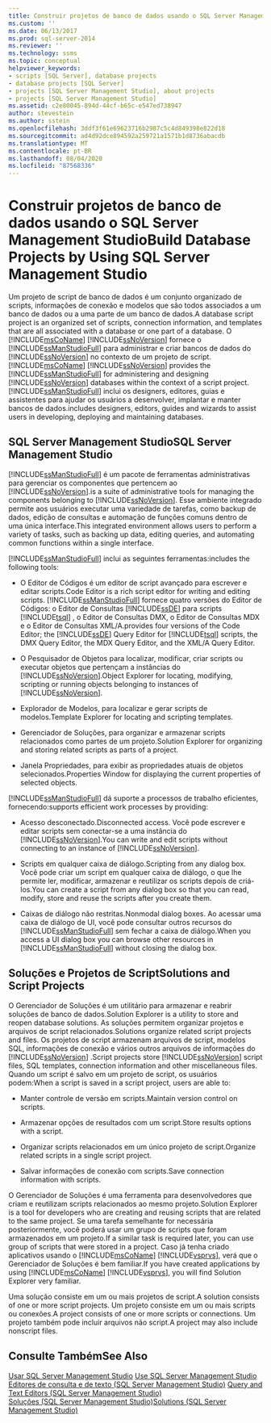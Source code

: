 ```yaml
---
title: Construir projetos de banco de dados usando o SQL Server Management Studio | Microsoft Docs
ms.custom: ''
ms.date: 06/13/2017
ms.prod: sql-server-2014
ms.reviewer: ''
ms.technology: ssms
ms.topic: conceptual
helpviewer_keywords:
- scripts [SQL Server], database projects
- database projects [SQL Server]
- projects [SQL Server Management Studio], about projects
- projects [SQL Server Management Studio]
ms.assetid: c2e80045-894d-44cf-b65c-e547ed738947
author: stevestein
ms.author: sstein
ms.openlocfilehash: 3ddf3f61e69623716b2987c5c4d849398e822d18
ms.sourcegitcommit: ad4d92dce894592a259721a1571b1d8736abacdb
ms.translationtype: MT
ms.contentlocale: pt-BR
ms.lasthandoff: 08/04/2020
ms.locfileid: "87568336"
---
```

# <a name="build-database-projects-by-using-sql-server-management-studio"></a><span data-ttu-id="620d0-102">Construir projetos de banco de dados usando o SQL Server Management Studio</span><span class="sxs-lookup"><span data-stu-id="620d0-102">Build Database Projects by Using SQL Server Management Studio</span></span>
  <span data-ttu-id="620d0-103">Um projeto de script de banco de dados é um conjunto organizado de scripts, informações de conexão e modelos que são todos associados a um banco de dados ou a uma parte de um banco de dados.</span><span class="sxs-lookup"><span data-stu-id="620d0-103">A database script project is an organized set of scripts, connection information, and templates that are all associated with a database or one part of a database.</span></span> <span data-ttu-id="620d0-104">O [!INCLUDE[msCoName](../includes/msconame-md.md)] [!INCLUDE[ssNoVersion](../includes/ssnoversion-md.md)] fornece o [!INCLUDE[ssManStudioFull](../includes/ssmanstudiofull-md.md)] para administrar e criar bancos de dados do [!INCLUDE[ssNoVersion](../includes/ssnoversion-md.md)] no contexto de um projeto de script.</span><span class="sxs-lookup"><span data-stu-id="620d0-104">[!INCLUDE[msCoName](../includes/msconame-md.md)] [!INCLUDE[ssNoVersion](../includes/ssnoversion-md.md)] provides the [!INCLUDE[ssManStudioFull](../includes/ssmanstudiofull-md.md)] for administering and designing [!INCLUDE[ssNoVersion](../includes/ssnoversion-md.md)] databases within the context of a script project.</span></span> [!INCLUDE[ssManStudioFull](../includes/ssmanstudiofull-md.md)] <span data-ttu-id="620d0-105">inclui os designers, editores, guias e assistentes para ajudar os usuários a desenvolver, implantar e manter bancos de dados.</span><span class="sxs-lookup"><span data-stu-id="620d0-105">includes designers, editors, guides and wizards to assist users in developing, deploying and maintaining databases.</span></span>  
  
## <a name="sql-server-management-studio"></a><span data-ttu-id="620d0-106">SQL Server Management Studio</span><span class="sxs-lookup"><span data-stu-id="620d0-106">SQL Server Management Studio</span></span>  
 [!INCLUDE[ssManStudioFull](../includes/ssmanstudiofull-md.md)] <span data-ttu-id="620d0-107">é um pacote de ferramentas administrativas para gerenciar os componentes que pertencem ao [!INCLUDE[ssNoVersion](../includes/ssnoversion-md.md)].</span><span class="sxs-lookup"><span data-stu-id="620d0-107">is a suite of administrative tools for managing the components belonging to [!INCLUDE[ssNoVersion](../includes/ssnoversion-md.md)].</span></span> <span data-ttu-id="620d0-108">Esse ambiente integrado permite aos usuários executar uma variedade de tarefas, como backup de dados, edição de consultas e automação de funções comuns dentro de uma única interface.</span><span class="sxs-lookup"><span data-stu-id="620d0-108">This integrated environment allows users to perform a variety of tasks, such as backing up data, editing queries, and automating common functions within a single interface.</span></span>  
  
 [!INCLUDE[ssManStudioFull](../includes/ssmanstudiofull-md.md)] <span data-ttu-id="620d0-109">inclui as seguintes ferramentas:</span><span class="sxs-lookup"><span data-stu-id="620d0-109">includes the following tools:</span></span>  
  
-   <span data-ttu-id="620d0-110">O Editor de Códigos é um editor de script avançado para escrever e editar scripts.</span><span class="sxs-lookup"><span data-stu-id="620d0-110">Code Editor is a rich script editor for writing and editing scripts.</span></span> [!INCLUDE[ssManStudioFull](../includes/ssmanstudiofull-md.md)] <span data-ttu-id="620d0-111">fornece quatro versões do Editor de Códigos: o Editor de Consultas [!INCLUDE[ssDE](../includes/ssde-md.md)] para scripts [!INCLUDE[tsql](../includes/tsql-md.md)] , o Editor de Consultas DMX, o Editor de Consultas MDX e o Editor de Consultas XML/A.</span><span class="sxs-lookup"><span data-stu-id="620d0-111">provides four versions of the Code Editor; the [!INCLUDE[ssDE](../includes/ssde-md.md)] Query Editor for [!INCLUDE[tsql](../includes/tsql-md.md)] scripts, the DMX Query Editor, the MDX Query Editor, and the XML/A Query Editor.</span></span>  
  
-   <span data-ttu-id="620d0-112">O Pesquisador de Objetos para localizar, modificar, criar scripts ou executar objetos que pertençam a instâncias do [!INCLUDE[ssNoVersion](../includes/ssnoversion-md.md)].</span><span class="sxs-lookup"><span data-stu-id="620d0-112">Object Explorer for locating, modifying, scripting or running objects belonging to instances of [!INCLUDE[ssNoVersion](../includes/ssnoversion-md.md)].</span></span>  
  
-   <span data-ttu-id="620d0-113">Explorador de Modelos, para localizar e gerar scripts de modelos.</span><span class="sxs-lookup"><span data-stu-id="620d0-113">Template Explorer for locating and scripting templates.</span></span>  
  
-   <span data-ttu-id="620d0-114">Gerenciador de Soluções, para organizar e armazenar scripts relacionados como partes de um projeto.</span><span class="sxs-lookup"><span data-stu-id="620d0-114">Solution Explorer for organizing and storing related scripts as parts of a project.</span></span>  
  
-   <span data-ttu-id="620d0-115">Janela Propriedades, para exibir as propriedades atuais de objetos selecionados.</span><span class="sxs-lookup"><span data-stu-id="620d0-115">Properties Window for displaying the current properties of selected objects.</span></span>  
  
 [!INCLUDE[ssManStudioFull](../includes/ssmanstudiofull-md.md)] <span data-ttu-id="620d0-116">dá suporte a processos de trabalho eficientes, fornecendo:</span><span class="sxs-lookup"><span data-stu-id="620d0-116">supports efficient work processes by providing:</span></span>  
  
-   <span data-ttu-id="620d0-117">Acesso desconectado.</span><span class="sxs-lookup"><span data-stu-id="620d0-117">Disconnected access.</span></span> <span data-ttu-id="620d0-118">Você pode escrever e editar scripts sem conectar-se a uma instância do [!INCLUDE[ssNoVersion](../includes/ssnoversion-md.md)].</span><span class="sxs-lookup"><span data-stu-id="620d0-118">You can write and edit scripts without connecting to an instance of [!INCLUDE[ssNoVersion](../includes/ssnoversion-md.md)].</span></span>  
  
-   <span data-ttu-id="620d0-119">Scripts em qualquer caixa de diálogo.</span><span class="sxs-lookup"><span data-stu-id="620d0-119">Scripting from any dialog box.</span></span> <span data-ttu-id="620d0-120">Você pode criar um script em qualquer caixa de diálogo, o que lhe permite ler, modificar, armazenar e reutilizar os scripts depois de criá-los.</span><span class="sxs-lookup"><span data-stu-id="620d0-120">You can create a script from any dialog box so that you can read, modify, store and reuse the scripts after you create them.</span></span>  
  
-   <span data-ttu-id="620d0-121">Caixas de diálogo não restritas.</span><span class="sxs-lookup"><span data-stu-id="620d0-121">Nonmodal dialog boxes.</span></span> <span data-ttu-id="620d0-122">Ao acessar uma caixa de diálogo de UI, você pode consultar outros recursos do [!INCLUDE[ssManStudioFull](../includes/ssmanstudiofull-md.md)] sem fechar a caixa de diálogo.</span><span class="sxs-lookup"><span data-stu-id="620d0-122">When you access a UI dialog box you can browse other resources in [!INCLUDE[ssManStudioFull](../includes/ssmanstudiofull-md.md)] without closing the dialog box.</span></span>  
  
## <a name="solutions-and-script-projects"></a><span data-ttu-id="620d0-123">Soluções e Projetos de Script</span><span class="sxs-lookup"><span data-stu-id="620d0-123">Solutions and Script Projects</span></span>  
 <span data-ttu-id="620d0-124">O Gerenciador de Soluções é um utilitário para armazenar e reabrir soluções de banco de dados.</span><span class="sxs-lookup"><span data-stu-id="620d0-124">Solution Explorer is a utility to store and reopen database solutions.</span></span> <span data-ttu-id="620d0-125">As soluções permitem organizar projetos e arquivos de script relacionados.</span><span class="sxs-lookup"><span data-stu-id="620d0-125">Solutions organize related script projects and files.</span></span> <span data-ttu-id="620d0-126">Os projetos de script armazenam arquivos de script, modelos SQL, informações de conexão e vários outros arquivos de informações do [!INCLUDE[ssNoVersion](../includes/ssnoversion-md.md)] .</span><span class="sxs-lookup"><span data-stu-id="620d0-126">Script projects store [!INCLUDE[ssNoVersion](../includes/ssnoversion-md.md)] script files, SQL templates, connection information and other miscellaneous files.</span></span> <span data-ttu-id="620d0-127">Quando um script é salvo em um projeto de script, os usuários podem:</span><span class="sxs-lookup"><span data-stu-id="620d0-127">When a script is saved in a script project, users are able to:</span></span>  
  
-   <span data-ttu-id="620d0-128">Manter controle de versão em scripts.</span><span class="sxs-lookup"><span data-stu-id="620d0-128">Maintain version control on scripts.</span></span>  
  
-   <span data-ttu-id="620d0-129">Armazenar opções de resultados com um script.</span><span class="sxs-lookup"><span data-stu-id="620d0-129">Store results options with a script.</span></span>  
  
-   <span data-ttu-id="620d0-130">Organizar scripts relacionados em um único projeto de script.</span><span class="sxs-lookup"><span data-stu-id="620d0-130">Organize related scripts in a single script project.</span></span>  
  
-   <span data-ttu-id="620d0-131">Salvar informações de conexão com scripts.</span><span class="sxs-lookup"><span data-stu-id="620d0-131">Save connection information with scripts.</span></span>  
  
 <span data-ttu-id="620d0-132">O Gerenciador de Soluções é uma ferramenta para desenvolvedores que criam e reutilizam scripts relacionados ao mesmo projeto.</span><span class="sxs-lookup"><span data-stu-id="620d0-132">Solution Explorer is a tool for developers who are creating and reusing scripts that are related to the same project.</span></span> <span data-ttu-id="620d0-133">Se uma tarefa semelhante for necessária posteriormente, você poderá usar um grupo de scripts que foram armazenados em um projeto.</span><span class="sxs-lookup"><span data-stu-id="620d0-133">If a similar task is required later, you can use group of scripts that were stored in a project.</span></span> <span data-ttu-id="620d0-134">Caso já tenha criado aplicativos usando o [!INCLUDE[msCoName](../includes/msconame-md.md)] [!INCLUDE[vsprvs](../includes/vsprvs-md.md)], verá que o Gerenciador de Soluções é bem familiar.</span><span class="sxs-lookup"><span data-stu-id="620d0-134">If you have created applications by using [!INCLUDE[msCoName](../includes/msconame-md.md)] [!INCLUDE[vsprvs](../includes/vsprvs-md.md)], you will find Solution Explorer very familiar.</span></span>  
  
 <span data-ttu-id="620d0-135">Uma solução consiste em um ou mais projetos de script.</span><span class="sxs-lookup"><span data-stu-id="620d0-135">A solution consists of one or more script projects.</span></span> <span data-ttu-id="620d0-136">Um projeto consiste em um ou mais scripts ou conexões.</span><span class="sxs-lookup"><span data-stu-id="620d0-136">A project consists of one or more scripts or connections.</span></span> <span data-ttu-id="620d0-137">Um projeto também pode incluir arquivos não script.</span><span class="sxs-lookup"><span data-stu-id="620d0-137">A project may also include nonscript files.</span></span>  
  
## <a name="see-also"></a><span data-ttu-id="620d0-138">Consulte Também</span><span class="sxs-lookup"><span data-stu-id="620d0-138">See Also</span></span>  
 <span data-ttu-id="620d0-139">[Usar SQL Server Management Studio](../database-engine/use-sql-server-management-studio.md) </span><span class="sxs-lookup"><span data-stu-id="620d0-139">[Use SQL Server Management Studio](../database-engine/use-sql-server-management-studio.md) </span></span>  
 <span data-ttu-id="620d0-140">[Editores de consulta e de texto &#40;SQL Server Management Studio&#41;](../relational-databases/scripting/query-and-text-editors-sql-server-management-studio.md) </span><span class="sxs-lookup"><span data-stu-id="620d0-140">[Query and Text Editors &#40;SQL Server Management Studio&#41;](../relational-databases/scripting/query-and-text-editors-sql-server-management-studio.md) </span></span>  
 [<span data-ttu-id="620d0-141">Soluções &#40;SQL Server Management Studio&#41;</span><span class="sxs-lookup"><span data-stu-id="620d0-141">Solutions &#40;SQL Server Management Studio&#41;</span></span>](solution/solutions-sql-server-management-studio.md)  
  
  
